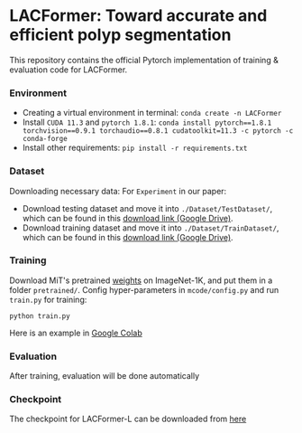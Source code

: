 # LACFormer: Toward accurate and efficient polyp segmentation
This repository contains the official Pytorch implementation of training & evaluation code for LACFormer.

### Environment
- Creating a virtual environment in terminal: `conda create -n LACFormer`
- Install `CUDA 11.3` and `pytorch 1.8.1`: `conda install pytorch==1.8.1 torchvision==0.9.1 torchaudio==0.8.1 cudatoolkit=11.3 -c pytorch -c conda-forge`
- Install other requirements: `pip install -r requirements.txt`
### Dataset
Downloading necessary data:
For `Experiment` in our paper: 
- Download testing dataset and move it into `./Dataset/TestDataset/`, which can be found in this [download link (Google Drive)](https://drive.google.com/file/d/1o8OfBvYE6K-EpDyvzsmMPndnUMwb540R/view).
- Download training dataset and move it into `./Dataset/TrainDataset/`, which can be found in this [download link (Google Drive)](https://drive.google.com/file/d/1lODorfB33jbd-im-qrtUgWnZXxB94F55/view).

    
### Training
Download MiT's pretrained [weights](https://drive.google.com/drive/folders/1-7Su1ehH6QzmBHQ42DvYv997L_lSv_Gv?usp=sharing) on ImageNet-1K, and put them in a folder `pretrained/`.
Config hyper-parameters in `mcode/config.py` and run `train.py` for training:
```
python train.py
```
Here is an example in [Google Colab](https://colab.research.google.com/drive/1VkcuPj_NBw7vpCtZT5gKAUFrZ20IdBkZ?usp=sharing)
### Evaluation
After training, evaluation will be done automatically
### Checkpoint
The checkpoint for LACFormer-L can be downloaded from [here](https://drive.google.com/file/d/1XcYz5Spvq_SnB4cQJj0BXRg0RNDrByq9/view?usp=sharing)
